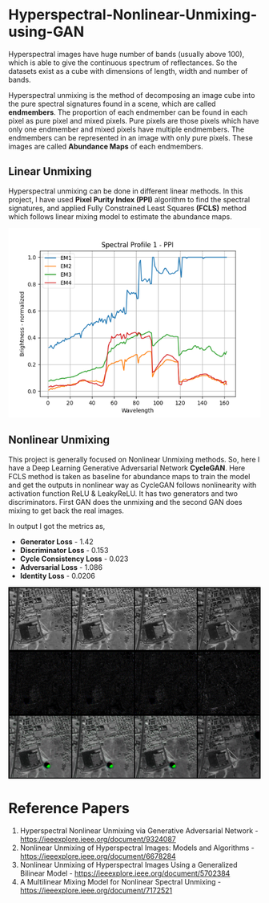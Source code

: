 # Hyperspectral-Nonlinear-Unmixing-using-GAN
Hyperspectral images have huge number of bands (usually above 100), which is able to give the continuous spectrum of reflectances. So the datasets exist as a cube with dimensions of length, width and number of bands. 

Hyperspectral unmixing is the method of decomposing an image cube into the pure spectral signatures found in a scene, which are called **endmembers**. 
The proportion of each endmember can be found in each pixel as pure pixel and mixed pixels. Pure pixels are those pixels which have only one endmember and mixed pixels have multiple endmembers.
The endmembers can be represented in an image with only pure pixels. These images are called **Abundance Maps** of each endmembers.

## Linear Unmixing
Hyperspectral unmixing can be done in different linear methods. In this project, I have used **Pixel Purity Index (PPI)** algorithm to find the spectral signatures, and applied Fully Constrained Least Squares **(FCLS)** method which follows linear mixing model to estimate the abundance maps.

![spectra](https://github.com/Mainak21/Hyperspectral-Nonlinear-Unmixing-using-CycleGAN/blob/master/Results/Urban_spectralProfile.png)

## Nonlinear Unmixing
This project is generally focused on Nonlinear Unmixing methods. So, here I have a Deep Learning Generative Adversarial Network **CycleGAN**. Here FCLS method is taken as baseline for abundance maps to train the model and get the outputs in nonlinear way as CycleGAN follows nonlinearity with activation function ReLU & LeakyReLU. It has two generators and two discriminators. First GAN does the unmixing and the second GAN does mixing to get back the real images.

In output I got the metrics as,
- **Generator Loss** - 1.42
- **Discriminator Loss** - 0.153
- **Cycle Consistency Loss** - 0.023
- **Adversarial Loss** - 1.086
- **Identity Loss** - 0.0206

![output](https://github.com/Mainak21/Hyperspectral-Nonlinear-Unmixing-using-CycleGAN/blob/master/Results/output.png)

# Reference Papers
1. Hyperspectral Nonlinear Unmixing via Generative Adversarial Network - https://ieeexplore.ieee.org/document/9324087
2. Nonlinear Unmixing of Hyperspectral Images: Models and Algorithms - https://ieeexplore.ieee.org/document/6678284
3. Nonlinear Unmixing of Hyperspectral Images Using a Generalized Bilinear Model - https://ieeexplore.ieee.org/document/5702384
4. A Multilinear Mixing Model for Nonlinear Spectral Unmixing - https://ieeexplore.ieee.org/document/7172521
